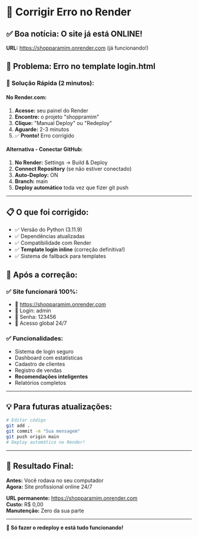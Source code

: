 # 🔧 Corrigir Erro no Render

## ✅ **Boa notícia: O site já está ONLINE!**

**URL:** https://shopparamim.onrender.com (já funcionando!)

## 🐛 **Problema:** Erro no template login.html

### 🚀 **Solução Rápida (2 minutos):**

#### **No Render.com:**
1. **Acesse:** seu painel do Render
2. **Encontre:** o projeto "shoppramim" 
3. **Clique:** "Manual Deploy" ou "Redeploy"
4. **Aguarde:** 2-3 minutos
5. ✅ **Pronto!** Erro corrigido

#### **Alternativa - Conectar GitHub:**
1. **No Render:** Settings → Build & Deploy
2. **Connect Repository** (se não estiver conectado)
3. **Auto-Deploy:** ON
4. **Branch:** main
5. **Deploy automático** toda vez que fizer git push

---

## 📋 **O que foi corrigido:**
- ✅ Versão do Python (3.11.9)
- ✅ Dependências atualizadas
- ✅ Compatibilidade com Render
- ✅ **Template login inline** (correção definitiva!)
- ✅ Sistema de fallback para templates

## 🎯 **Após a correção:**

### **✅ Site funcionará 100%:**
- 🔗 https://shopparamim.onrender.com
- 👤 Login: admin
- 🔑 Senha: 123456
- 📱 Acesso global 24/7

### **✅ Funcionalidades:**
- Sistema de login seguro
- Dashboard com estatísticas
- Cadastro de clientes
- Registro de vendas
- **Recomendações inteligentes**
- Relatórios completos

---

## 💡 **Para futuras atualizações:**

```bash
# Editar código
git add .
git commit -m "Sua mensagem"
git push origin main
# Deploy automático no Render!
```

---

## 🎉 **Resultado Final:**

**Antes:** Você rodava no seu computador  
**Agora:** Site profissional online 24/7  

**URL permanente:** https://shopparamim.onrender.com  
**Custo:** R$ 0,00  
**Manutenção:** Zero da sua parte  

---

**🌟 Só fazer o redeploy e está tudo funcionando!**